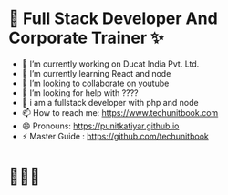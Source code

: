 <!-- 
<img src="https://www.ducatindia.com/images/logo.png"> -->

# 👋 Full Stack Developer And Corporate Trainer  ✨

- 🔭 I’m currently working on Ducat India Pvt. Ltd.
- 🌱 I’m currently learning React and node
- 👯 I’m looking to collaborate on youtube
- 🤔 I’m looking for help with ????
- 💬 i am a fullstack developer with php and node
- 📫 How to reach me: https://www.techunitbook.com
- 😄 Pronouns: https://punitkatiyar.github.io 
- ⚡ Master Guide : https://github.com/techunitbook
# 🧑🏽‍💻

<!--<img src="https://punitkatiyar.github.io/profile_as_a%20developer.png" width="100%"> -->
